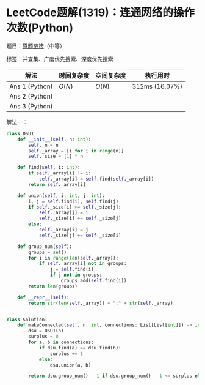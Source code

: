 # LeetCode题解(1319)：连通网络的操作次数(Python)

题目：[原题链接](https://leetcode-cn.com/problems/number-of-operations-to-make-network-connected/)（中等）

标签：并查集、广度优先搜索、深度优先搜索

| 解法           | 时间复杂度 | 空间复杂度 | 执行用时       |
| -------------- | ---------- | ---------- | -------------- |
| Ans 1 (Python) | $O(N)$     | $O(N)$     | 312ms (16.07%) |
| Ans 2 (Python) |            |            |                |
| Ans 3 (Python) |            |            |                |

解法一：

```python
class DSU1:
    def __init__(self, n: int):
        self._n = n
        self._array = [i for i in range(n)]
        self._size = [1] * n

    def find(self, i: int):
        if self._array[i] != i:
            self._array[i] = self.find(self._array[i])
        return self._array[i]

    def union(self, i: int, j: int):
        i, j = self.find(i), self.find(j)
        if self._size[i] >= self._size[j]:
            self._array[j] = i
            self._size[i] += self._size[j]
        else:
            self._array[i] = j
            self._size[j] += self._size[i]

    def group_num(self):
        groups = set()
        for i in range(len(self._array)):
            if self._array[i] not in groups:
                j = self.find(i)
                if j not in groups:
                    groups.add(self.find(i))
        return len(groups)

    def __repr__(self):
        return str(len(self._array)) + ":" + str(self._array)


class Solution:
    def makeConnected(self, n: int, connections: List[List[int]]) -> int:
        dsu = DSU1(n)
        surplus = 0
        for a, b in connections:
            if dsu.find(a) == dsu.find(b):
                surplus += 1
            else:
                dsu.union(a, b)

        return dsu.group_num() - 1 if dsu.group_num() - 1 <= surplus else -1
```

